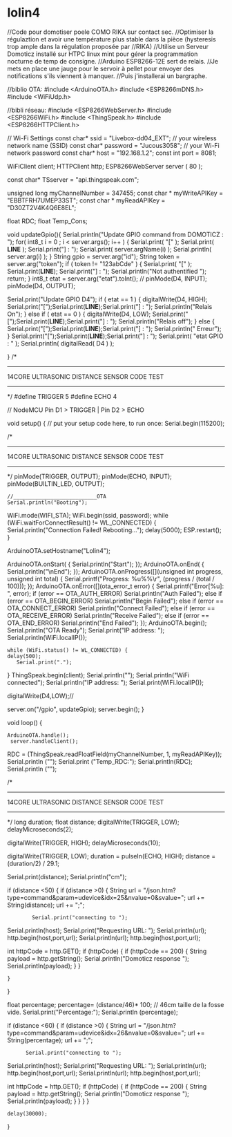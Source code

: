 # lolin4
//Code pour domotiser poele COMO RIKA sur contact sec.
//Optimiser la régulaztion et avoir une température plus stable dans la pièce (hysteresis trop ample dans la régulation proposée par //RIKA)
//Utilise un Serveur Domoticz installé sur HTPC linux mint pour gérer la programmation nocturne de temp de consigne.
//Arduino ESP8266-12E sert de relais.
//Je mets en place une jauge pour le servoir à pellet pour envoyer des notifications s'ils viennent à manquer.
//Puis j'installerai un bargraphe.



//biblio OTA:
#include <ArduinoOTA.h>
#include <ESP8266mDNS.h>
#include <WiFiUdp.h>



//bibli réseau:
#include <ESP8266WebServer.h>
#include <ESP8266WiFi.h>
#include <ThingSpeak.h>
#include <ESP8266HTTPClient.h>


// Wi-Fi Settings
const char* ssid = "Livebox-dd04_EXT"; // your wireless network name (SSID)
const char* password = "Jucous3058"; // your Wi-Fi network password
const char* host = "192.168.1.2";
const int   port = 8081;


WiFiClient client;
HTTPClient http;
ESP8266WebServer server ( 80 );


const char* TSserver = "api.thingspeak.com";

unsigned long myChannelNumber = 347455;
const char * myWriteAPIKey = "EBBTFRH7UMEP33ST";
const char * myReadAPIKey = "D30ZT2V4K4Q6E8EL";

float  RDC;
float  Temp_Cons;

void updateGpio(){
  Serial.println("Update GPIO command from DOMOTICZ : ");
  for( int8_t i = 0 ; i < server.args(); i++ ) {
    Serial.print( "[" ); Serial.print( __LINE__ ); Serial.print("] : "); Serial.print( server.argName(i) ); Serial.println( server.arg(i) );
  }
  String gpio = server.arg("id"); 
  String token = server.arg("token");
  if ( token != "123abCde" ) {
   Serial.print( "[" ); Serial.print(__LINE__); Serial.print("] : "); Serial.println("Not authentified ");
    return;
  }
  int8_t etat = server.arg("etat").toInt();
 // pinMode(D4, INPUT);
  pinMode(D4, OUTPUT); 
 
  Serial.print("Update GPIO D4");
  if ( etat == 1 ) {
    digitalWrite(D4, HIGH);
    Serial.print("[");Serial.print(__LINE__);Serial.print("] : ");  Serial.println("Relais On");
  } else if ( etat == 0 ) {
    digitalWrite(D4, LOW);
    Serial.print("[");Serial.print(__LINE__);Serial.print("] : ");   Serial.println("Relais off");
  } else {
   Serial.print("[");Serial.print(__LINE__);Serial.print("] : ");   Serial.println(" Erreur");
  }
  Serial.print("[");Serial.print(__LINE__);Serial.print("] : ");   Serial.print( "etat GPIO : " );
  Serial.println( digitalRead( D4 ) );
  
}
/*
********************************************
14CORE ULTRASONIC DISTANCE SENSOR CODE TEST
********************************************
*/
#define TRIGGER 5
#define ECHO    4

// NodeMCU Pin D1 > TRIGGER | Pin D2 > ECHO



void setup() {
  // put your setup code here, to run once:
  Serial.begin(115200);

/*
********************************************
14CORE ULTRASONIC DISTANCE SENSOR CODE TEST
********************************************
*/
  pinMode(TRIGGER, OUTPUT);
  pinMode(ECHO, INPUT);
  pinMode(BUILTIN_LED, OUTPUT);

    //___________________________OTA
    Serial.println("Booting");
  WiFi.mode(WIFI_STA);
  WiFi.begin(ssid, password);
  while (WiFi.waitForConnectResult() != WL_CONNECTED) {
    Serial.println("Connection Failed! Rebooting...");
    delay(5000);
    ESP.restart();
  }

 
  ArduinoOTA.setHostname("Lolin4");

 
  ArduinoOTA.onStart([]() {
    Serial.println("Start");
  });
  ArduinoOTA.onEnd([]() {
    Serial.println("\nEnd");
  });
  ArduinoOTA.onProgress([](unsigned int progress, unsigned int total) {
    Serial.printf("Progress: %u%%\r", (progress / (total / 100)));
  });
  ArduinoOTA.onError([](ota_error_t error) {
    Serial.printf("Error[%u]: ", error);
    if (error == OTA_AUTH_ERROR) Serial.println("Auth Failed");
    else if (error == OTA_BEGIN_ERROR) Serial.println("Begin Failed");
    else if (error == OTA_CONNECT_ERROR) Serial.println("Connect Failed");
    else if (error == OTA_RECEIVE_ERROR) Serial.println("Receive Failed");
    else if (error == OTA_END_ERROR) Serial.println("End Failed");
  });
  ArduinoOTA.begin();
  Serial.println("OTA Ready");
  Serial.print("IP address: ");
  Serial.println(WiFi.localIP());

    while (WiFi.status() != WL_CONNECTED) {
    delay(500);
       Serial.print(".");
  }
    ThingSpeak.begin(client);
      Serial.println("");
  Serial.println("WiFi connected");
  Serial.println("IP address: ");
  Serial.print(WiFi.localIP()); 
  
digitalWrite(D4,LOW);//


  server.on("/gpio", updateGpio);
  server.begin();
}

void loop() {

    ArduinoOTA.handle();
     server.handleClient();

 RDC = (ThingSpeak.readFloatField(myChannelNumber, 1, myReadAPIKey));
 Serial.println ("");
 Serial.print ("Temp_RDC:");
 Serial.println(RDC);
Serial.println ("");

/*
********************************************
14CORE ULTRASONIC DISTANCE SENSOR CODE TEST
********************************************
*/
  long duration; 
  float distance;
  digitalWrite(TRIGGER, LOW);  
  delayMicroseconds(2); 
  
  digitalWrite(TRIGGER, HIGH);
  delayMicroseconds(10); 
  
  digitalWrite(TRIGGER, LOW);
  duration = pulseIn(ECHO, HIGH);
  distance = (duration/2) / 29.1;
  
  Serial.print(distance);
  Serial.println("cm");

  if (distance <50) {
    if (distance >0) {
      String url = "/json.htm?type=command&param=udevice&idx=25&nvalue=0&svalue=";
        url += String(distance); url += ";";
        

            Serial.print("connecting to ");
  Serial.println(host);
  Serial.print("Requesting URL: ");
  Serial.println(url);
  http.begin(host,port,url);
   Serial.println(url);
  http.begin(host,port,url);

  int httpCode = http.GET();
    if (httpCode) {
      if (httpCode == 200) {
        String payload = http.getString();
        Serial.println("Domoticz response "); 
        Serial.println(payload);
      }
    }
    
    }
  }
  
float percentage;
 percentage= (distance/46)* 100; // 46cm taille de la fosse vide. 
 Serial.print("Percentage:");
 Serial.println (percentage);

 if (distance <60) {
    if (distance >0) {
 String url = "/json.htm?type=command&param=udevice&idx=26&nvalue=0&svalue=";
        url += String(percentage); url += ";";

          Serial.print("connecting to ");
  Serial.println(host);
  Serial.print("Requesting URL: ");
  Serial.println(url);
  http.begin(host,port,url);
   Serial.println(url);
  http.begin(host,port,url);

  int httpCode = http.GET();
    if (httpCode) {
      if (httpCode == 200) {
        String payload = http.getString();
        Serial.println("Domoticz response "); 
        Serial.println(payload);
      }
    }
    }
 }

  
    
 
 
    delay(30000);



}
